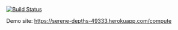 [![Build Status](https://travis-ci.org/fatmaasal/homework1.svg?branch=master)](https://travis-ci.org/fatmaasal/homework1)

Demo site: https://serene-depths-49333.herokuapp.com/compute

